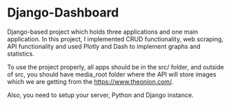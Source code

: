 # Django-Dashboard

Django-based project which holds three applications and one main application. In this project, I implemented CRUD functionality, web scraping, API functionality and used Plotly and Dash to implement graphs and statistics.

To use the project properly, all apps should be in the src/ folder, and outside of src, you should have media_root folder where the API will store images which we are getting from the https://www.theonion.com/.

Also, you need to setup your server, Python and Django instance.
